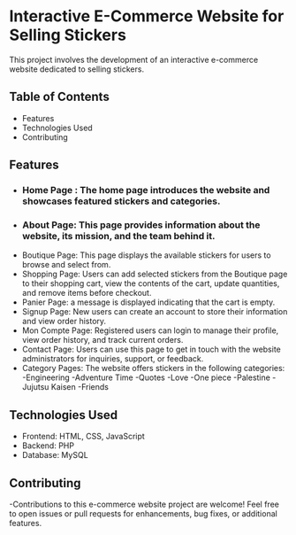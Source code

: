 # Interactive E-Commerce Website for Selling Stickers

This project involves the development of an interactive e-commerce website dedicated to selling stickers. 
## Table of Contents
- Features
- Technologies Used
- Contributing

## Features
- ### Home Page : The home page introduces the website and showcases featured stickers and categories.
- ### About Page: This page provides information about the website, its mission, and the team behind it.
- Boutique Page: This page displays the available stickers for users to browse and select from.
- Shopping Page: Users can add selected stickers from the Boutique page to their shopping cart, view the contents of the cart, update quantities, and remove items before checkout.
- Panier Page: a message is displayed indicating that the cart is empty.
- Signup Page: New users can create an account to store their information and view order history.
- Mon Compte Page: Registered users can login to manage their profile, view order history, and track current orders.
- Contact Page: Users can use this page to get in touch with the website administrators for inquiries, support, or feedback.
- Category Pages: The website offers stickers in the following categories:
       -Engineering
       -Adventure Time
       -Quotes
       -Love
       -One piece
       -Palestine
       -Jujutsu Kaisen
       -Friends
## Technologies Used
  - Frontend: HTML, CSS, JavaScript
  - Backend: PHP
  - Database: MySQL
## Contributing
-Contributions to this e-commerce website project are welcome! Feel free to open issues or pull requests for enhancements, bug fixes, or additional features.
